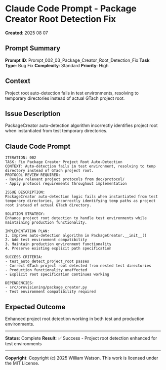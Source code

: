 # Claude Code Prompt - Package Creator Root Detection Fix

**Created**: 2025 08 07

## Prompt Summary

**Prompt ID**: Prompt_002_03_Package_Creator_Root_Detection_Fix
**Task Type**: Bug Fix
**Complexity**: Standard
**Priority**: High

## Context

Project root auto-detection fails in test environments, resolving to temporary directories instead of actual GTach project root.

## Issue Description

PackageCreator auto-detection algorithm incorrectly identifies project root when instantiated from test temporary directories.

## Claude Code Prompt

```
ITERATION: 002
TASK: Fix Package Creator Project Root Auto-Detection  
CONTEXT: Auto-detection fails in test environment, resolving to temp directory instead of GTach project root.
PROTOCOL REVIEW REQUIRED:
- Review relevant project protocols from doc/protocol/
- Apply protocol requirements throughout implementation

ISSUE DESCRIPTION:
PackageCreator auto-detection logic fails when instantiated from test temporary directories, incorrectly identifying temp paths as project root instead of actual GTach directory.

SOLUTION STRATEGY:
Enhance project root detection to handle test environments while maintaining production functionality.

IMPLEMENTATION PLAN:
1. Improve auto-detection algorithm in PackageCreator.__init__()
2. Add test environment compatibility
3. Maintain production environment functionality
4. Preserve existing explicit path specification

SUCCESS CRITERIA:
- test_auto_detect_project_root passes
- Correct GTach project root detected from nested test directories
- Production functionality unaffected
- Explicit root specification continues working

DEPENDENCIES:
- src/provisioning/package_creator.py
- Test environment compatibility required
```

## Expected Outcome

Enhanced project root detection working in both test and production environments.

---

**Status**: Complete
**Result**: ✅ Success - Project root detection enhanced for test environments

---

**Copyright**: Copyright (c) 2025 William Watson. This work is licensed under the MIT License.
